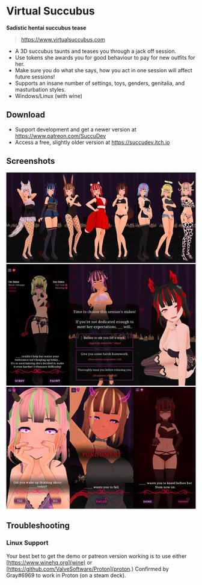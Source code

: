 # Virtual Succubus
**Sadistic hentai succubus tease**

> https://www.virtualsuccubus.com

  - A 3D succubus taunts and teases you through a jack off session.
  - Use tokens she awards you for good behaviour to pay for new outfits for her.
  - Make sure you do what she says, how you act in one session will affect future sessions!
  - Supports an insane number of settings, toys, genders, genitalia, and masturbation styles.
  - Windows/Linux (with wine)

## Download

  - Support development and get a newer version at https://www.patreon.com/SuccuDev
  - Access a free, slightly older version at https://succudev.itch.io

## Screenshots

![Various outfits your succubus can wear, there's more than this](img/vs-outfits.jpg)
![She teases you](img/vs-taunt.jpg)
![She punishes you for disobeying her](img/vs-punishment.jpg)

## Troubleshooting

### Linux Support
Your best bet to get the demo or patreon version working is to use either [https://www.winehq.org](wine) or [https://github.com/ValveSoftware/Proton](proton.) Confirmed by Gray#6969 to work in Proton (on a steam deck).
